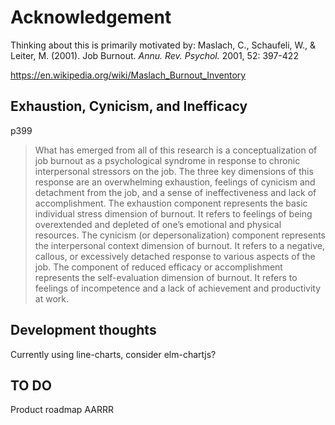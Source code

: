 # Acknowledgement
Thinking about this is primarily motivated by:
Maslach, C., Schaufeli, W., & Leiter, M. (2001). Job Burnout. _Annu. Rev. Psychol._ 2001, 52: 397-422


https://en.wikipedia.org/wiki/Maslach_Burnout_Inventory

## Exhaustion, Cynicism, and Inefficacy

p399

> What has emerged from all of this research is a conceptualization of job burnout as a psychological syndrome in response to chronic interpersonal stressors on the job. The three key dimensions of this response are an overwhelming exhaustion, feelings of cynicism and detachment from the job, and a sense of ineffectiveness and lack of accomplishment. The exhaustion component represents the basic individual stress dimension of burnout. It refers to feelings of being overextended and depleted of one’s emotional and physical resources. The cynicism (or depersonalization) component represents the interpersonal context dimension of burnout. It refers to a negative, callous, or excessively detached response to various aspects of the job. The component of reduced efficacy or accomplishment represents the self-evaluation dimension of burnout. It refers to feelings of incompetence and a lack of achievement and productivity at work.

## Development thoughts
Currently using line-charts, consider elm-chartjs?

## TO DO
Product roadmap
AARRR
